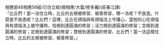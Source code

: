 相應部48相應56經/已住立經(根相應/大篇/修多羅)(莊春江譯)  
「比丘們！當一法住立時，比丘的五根被修習、被善修習，哪一法呢？不放逸。什麼是不放逸呢？比丘們！這裡，比丘在煩惱與有煩惱法上守護心，當他的心在煩惱與有煩惱法上被守護時，信根到達圓滿的修習；活力根到達圓滿的修習；念根到達圓滿的修習；定根到達圓滿的修習；慧根到達圓滿的修習，比丘們！當一法這樣住立時，比丘的五根被修習、被善修習。」  
  
  
